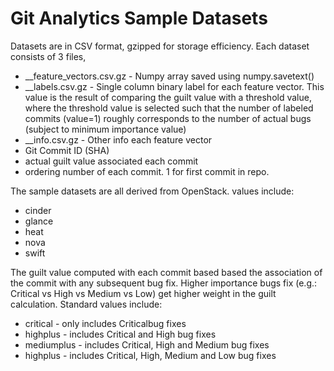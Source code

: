 # Git Analytics Sample Datasets

Datasets are in CSV format, gzipped for storage efficiency.  Each dataset consists of 3 files, 
- <project>_<importance>_feature_vectors.csv.gz - Numpy array saved using numpy.savetext()
- <project>_<importance>_labels.csv.gz - Single column binary label for each feature vector.  This value is the result of comparing the guilt value with a threshold value, where the threshold value is selected such that the number of labeled commits (value=1) roughly corresponds to the number of actual bugs (subject to minimum importance value)
- <project>_<importance>_info.csv.gz - Other info each feature vector
 - Git Commit ID (SHA)
 - actual guilt value associated each commit
 - ordering number of each commit.  1 for first commit in repo.

The sample datasets are all derived from OpenStack.  <project> values include:
- cinder
- glance
- heat
- nova
- swift

The guilt value computed with each commit based based the association of the commit with any subsequent bug fix.  Higher importance bugs fix (e.g.:  Critical vs High vs Medium vs Low) get higher weight in the guilt calculation.  Standard <imortance> values include:
- critical - only includes Criticalbug fixes
- highplus - includes Critical and High bug fixes
- mediumplus - includes Critical, High and Medium bug fixes
- highplus - includes Critical, High, Medium and Low bug fixes
